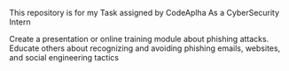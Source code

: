 This repository is for my Task assigned by CodeAplha As a CyberSecurity Intern

Create a presentation or online training module about
phishing attacks. Educate others about recognizing and
avoiding phishing emails, websites, and social
engineering tactics
